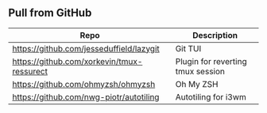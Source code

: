 ## Pull from GitHub

| Repo | Description |
|------|-------------|
| https://github.com/jesseduffield/lazygit   | Git TUI
| https://github.com/xorkevin/tmux-ressurect | Plugin for reverting tmux session
| https://github.com/ohmyzsh/ohmyzsh         | Oh My ZSH
| https://github.com/nwg-piotr/autotiling    | Autotiling for i3wm
